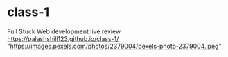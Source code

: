# class-1
Full Stuck Web development
live review
https://palashshill123.github.io/class-1/
"https://images.pexels.com/photos/2379004/pexels-photo-2379004.jpeg"
